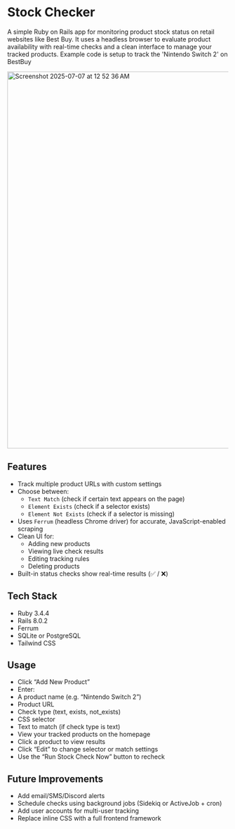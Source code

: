 # Stock Checker

A simple Ruby on Rails app for monitoring product stock status on retail websites like Best Buy. It uses a headless browser to evaluate product availability with real-time checks and a clean interface to manage your tracked products. Example code is setup to track the 'Nintendo Switch 2' on BestBuy

<img width="857" alt="Screenshot 2025-07-07 at 12 52 36 AM" src="https://github.com/user-attachments/assets/1775a828-154b-4235-aa99-8b19a4ae8573" />

## Features
- Track multiple product URLs with custom settings
- Choose between:
  - `Text Match` (check if certain text appears on the page)
  - `Element Exists` (check if a selector exists)
  - `Element Not Exists` (check if a selector is missing)
- Uses `Ferrum` (headless Chrome driver) for accurate, JavaScript-enabled scraping
- Clean UI for:
  - Adding new products
  - Viewing live check results
  - Editing tracking rules
  - Deleting products
- Built-in status checks show real-time results (✅ / ❌)
  
## Tech Stack
- Ruby 3.4.4
- Rails 8.0.2
- Ferrum
- SQLite or PostgreSQL
- Tailwind CSS


## Usage
- Click “Add New Product”
- Enter:
- A product name (e.g. “Nintendo Switch 2”)
- Product URL
- Check type (text, exists, not_exists)
- CSS selector
- Text to match (if check type is text)
- View your tracked products on the homepage
- Click a product to view results
- Click “Edit” to change selector or match settings
- Use the “Run Stock Check Now” button to recheck

## Future Improvements
- Add email/SMS/Discord alerts
- Schedule checks using background jobs (Sidekiq or ActiveJob + cron)
- Add user accounts for multi-user tracking
- Replace inline CSS with a full frontend framework

